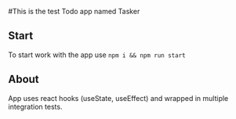 #This is the test Todo app named Tasker

## Start

To start work with the app use `npm i && npm run start`

## About 
App uses react hooks (useState, useEffect) and wrapped in multiple integration tests.
